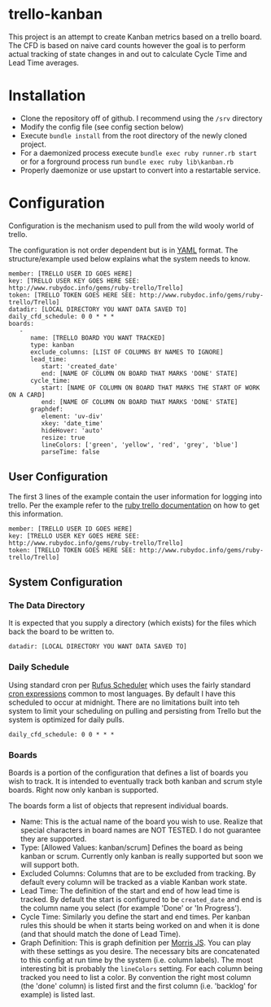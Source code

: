 # trello-kanban

This project is an attempt to create Kanban metrics based on a trello board.  The CFD is based on naive card counts however the goal is to perform actual tracking of state changes in and out to calculate Cycle Time and Lead Time averages.

# Installation

* Clone the repository off of github.  I recommend using the `/srv` directory
* Modify the config file (see config section below)
* Execute `bundle install` from the root directory of the newly cloned project.
* For a daemonized process execute `bundle exec ruby runner.rb start` or for a forground process run `bundle exec ruby lib\kanban.rb`
* Properly daemonize or use upstart to convert into a restartable service.

# Configuration

Configuration is the mechanism used to pull from the wild wooly world of trello.

The configuration is not order dependent but is in [YAML](http://yaml.org) format.  The structure/example used below explains what the system needs to know.

```
member: [TRELLO USER ID GOES HERE]
key: [TRELLO USER KEY GOES HERE SEE: http://www.rubydoc.info/gems/ruby-trello/Trello]
token: [TRELLO TOKEN GOES HERE SEE: http://www.rubydoc.info/gems/ruby-trello/Trello]
datadir: [LOCAL DIRECTORY YOU WANT DATA SAVED TO]
daily_cfd_schedule: 0 0 * * *
boards:
   -
      name: [TRELLO BOARD YOU WANT TRACKED]
      type: kanban
      exclude_columns: [LIST OF COLUMNS BY NAMES TO IGNORE]
      lead_time:
         start: 'created_date'
         end: [NAME OF COLUMN ON BOARD THAT MARKS 'DONE' STATE]
      cycle_time:
         start: [NAME OF COLUMN ON BOARD THAT MARKS THE START OF WORK ON A CARD]
         end: [NAME OF COLUMN ON BOARD THAT MARKS 'DONE' STATE]
      graphdef:
         element: 'uv-div'
         xkey: 'date_time'
         hideHover: 'auto'
         resize: true
         lineColors: ['green', 'yellow', 'red', 'grey', 'blue']
         parseTime: false

```

## User Configuration

The first 3 lines of the example contain the user information for logging into trello.  Per the example refer to the [ruby trello documentation](http://www.rubydoc.info/gems/ruby-trello/Trello) on how to get this information.

```
member: [TRELLO USER ID GOES HERE]
key: [TRELLO USER KEY GOES HERE SEE: http://www.rubydoc.info/gems/ruby-trello/Trello]
token: [TRELLO TOKEN GOES HERE SEE: http://www.rubydoc.info/gems/ruby-trello/Trello]
```

## System Configuration

### The Data Directory

It is expected that you supply a directory (which exists) for the files which back the board to be written to.

```
datadir: [LOCAL DIRECTORY YOU WANT DATA SAVED TO]
```

### Daily Schedule

Using standard cron per [Rufus Scheduler](https://github.com/jmettraux/rufus-scheduler#in-at-every-interval-cron) which uses the fairly standard [cron expressions](https://en.wikipedia.org/wiki/Cron#CRON_expression) common to most languages.  By default I have this scheduled to occur at midnight.  There are no limitations built into teh system to limit your scheduling on pulling and persisting from Trello but the system is optimized for daily pulls.

```
daily_cfd_schedule: 0 0 * * *
```

### Boards

Boards is a portion of the configuration that defines a list of boards you wish to track.  It is intended to eventually track both kanban and scrum style boards.  Right now only kanban is supported.

The boards form a list of objects that represent individual boards.

* Name: This is the actual name of the board you wish to use.  Realize that special characters in board names are NOT TESTED.  I do not guarantee they are supported.
* Type: [Allowed Values: kanban/scrum] Defines the board as being kanban or scrum.  Currently only kanban is really supported but soon we will support both.
* Excluded Columns: Columns that are to be excluded from tracking.  By default every column will be tracked as a viable Kanban work state.
* Lead Time: The definition of the start and end of how lead time is tracked.  By default the start is configured to be `created_date` and end is the column name you select (for example 'Done' or 'In Progress').
* Cycle Time: Similarly you define the start and end times.  Per kanban rules this should be when it starts being worked on and when it is done (and that should match the done of Lead Time).
* Graph Definition: This is graph definition per [Morris JS](http://morrisjs.github.io/morris.js/).  You can play with these settings as you desire.  The necessary bits are concatenated to this config at run time by the system (i.e. column labels).  The most interesting bit is probably the `lineColors` setting.  For each column being tracked you need to list a color.  By convention the right most column (the 'done' column) is listed first and the first column (i.e. 'backlog' for example) is listed last.